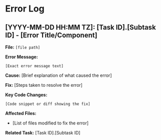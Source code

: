 # Error Log

## [YYYY-MM-DD HH:MM TZ]: [Task ID].[Subtask ID] - [Error Title/Component]

**File:** `[file path]`

**Error Message:**
```
[Exact error message text]
```

**Cause:**
[Brief explanation of what caused the error]

**Fix:**
[Steps taken to resolve the error]

**Key Code Changes:**
```[language]
[Code snippet or diff showing the fix]
```

**Affected Files:**
- [List of files modified to fix the error]

**Related Task:** [Task ID].[Subtask ID]
